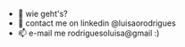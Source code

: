 - 👋 wie geht's?
- 👀 contact me on linkedin @luisaorodrigues
- 📫 e-mail me rodriguesoluisa@gmail :)

<!---
luisarodriguees/luisarodriguees is a ✨ special ✨ repository because its `README.md` (this file) appears on your GitHub profile.
You can click the Preview link to take a look at your changes.
--->
